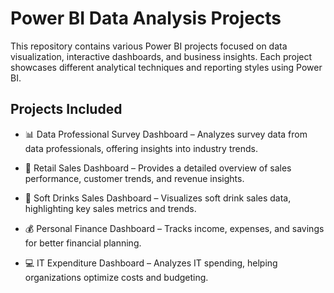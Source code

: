 # Power BI Data Analysis Projects
This repository contains various Power BI projects focused on data visualization, interactive dashboards, and business insights. Each project showcases different analytical techniques and reporting styles using Power BI.

## Projects Included
- 📊 Data Professional Survey Dashboard – Analyzes survey data from data professionals, offering insights into industry trends.

- 🛒 Retail Sales Dashboard – Provides a detailed overview of sales performance, customer trends, and revenue insights.

- 🥤 Soft Drinks Sales Dashboard – Visualizes soft drink sales data, highlighting key sales metrics and trends.

- 💰 Personal Finance Dashboard – Tracks income, expenses, and savings for better financial planning.

- 💻 IT Expenditure Dashboard – Analyzes IT spending, helping organizations optimize costs and budgeting.


